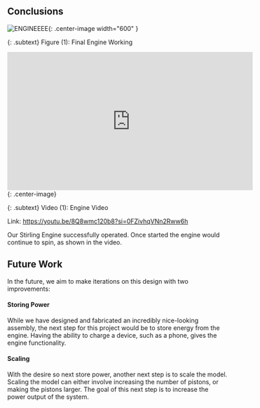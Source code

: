 ## Conclusions
![ENGINEEEE](https://eliaswheatfall.github.io/StirlingEngineOne/assets/EngineW.png){: .center-image width="600" }

{: .subtext}
Figure (1): Final Engine Working

<iframe width="560" height="315" src="https://www.youtube.com/embed/8Q8wmc120b8?si=03L6Gi5GpG7VMiyP" title="YouTube video player" frameborder="0" allow="accelerometer; autoplay; clipboard-write; encrypted-media; gyroscope; picture-in-picture; web-share" allowfullscreen></iframe>{: .center-image}

{: .subtext}
Video (1): Engine Video

Link: https://youtu.be/8Q8wmc120b8?si=0FZivhqVNn2Rww6h

Our Stirling Engine successfully operated. Once started the engine would continue to spin, as shown in the video.

## Future Work
In the future, we aim to make iterations on this design with two improvements:

#### Storing Power
While we have designed and fabricated an incredibly nice-looking assembly, the next step for this project would be to store energy from the engine. Having the ability to charge a device, such as a phone, gives the engine functionality.

#### Scaling
With the desire so next store power, another next step is to scale the model. Scaling the model can either involve increasing the number of pistons, or making the pistons larger. The goal of this next step is to increase the power output of the system.

